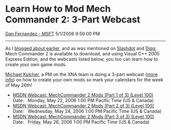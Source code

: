 <div id="page">

# Learn How to Mod Mech Commander 2: 3-Part Webcast

[Dan Fernandez -
MSFT](https://social.msdn.microsoft.com/profile/Dan%20Fernandez%20-%20MSFT)
5/1/2006 9:59:00 PM

-----

<div id="content">

As I [blogged about earlier](/danielfe/archive/2006/03/20/555678.aspx),
and as was mentioned on
[Slashdot](http://developers.slashdot.org/article.pl?sid=06/03/21/221230)
and
[Digg](http://www.digg.com/gaming/Microsoft_released_MechCommander_2_source_code),
Mech Commander 2 is available to download, and using Visual C++ 2005
Express Edition, and the webcasts listed below, you too can learn how to
create your own game mods.

[Michael Kulcher](/mklucher/), a PM on the XNA team is doing a 3-part
webcast ([more info](/mklucher/archive/2006/04/27/585667.aspx)) on how
to create your own mods so mark your calendars for the week of May
26th\!

  - [MSDN Webcast: MechCommander 2 Mods (Part 1 of 3)
    (Level 100)](http://msevents.microsoft.com/cui/WebCastEventDetails.aspx?EventID=1032296433)  
    Date:   Monday, May 22, 2006 1:00 PM Pacific Time (US & Canada)
  - [MSDN Webcast: MechCommander 2 Mods (Part 2 of 3)
    (Level 100)](http://msevents.microsoft.com/cui/WebCastEventDetails.aspx?EventID=1032296436)  
    Date:   Wednesday, May 24, 2006 1:00 PM Pacific Time (US & Canada)
  - [MSDN Webcast: MechCommander 2 Mods (Part 3 of 3)
    (Level 100)](http://msevents.microsoft.com/cui/WebCastEventDetails.aspx?EventID=1032296439)  
    Date:   Friday, May 26, 2006 1:00 PM Pacific Time (US & Canada)  

 

 

 

</div>

</div>
